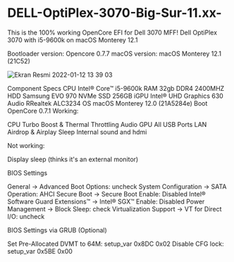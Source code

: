 # DELL-OptiPlex-3070-Big-Sur-11.xx-
This is the 100% working OpenCore EFI for Dell 3070 MFF!
Dell OptiPlex 3070 with i5-9600k on macOS Monterey 12.1

Bootloader version: Opencore 0.7.7
macOS version: macOS Monterey 12.1 (21C52) 

![Ekran Resmi 2022-01-12 13 39 03](https://user-images.githubusercontent.com/68928938/149142298-20d56a9f-9980-4cd2-8d17-59a6d1a97ecc.png)

Component	Specs
CPU	Intel® Core™ i5-9600k
RAM	32gb DDR4 2400MHZ
HDD	Samsung EVO 970 NVMe SSD 256GB
iGPU	Intel® UHD Graphics 630
Audio	RRealtek ALC3234
OS	macOS Monterey 12.0 (21A5284e)
Boot	OpenCore 0.7.1
Working:

CPU Turbo Boost & Thermal Throttling Audio GPU All USB Ports LAN Airdrop & Airplay Sleep Internal sound and hdmi

Not working:

Display sleep (thinks it's an external monitor)

BIOS Settings

General → Advanced Boot Options: uncheck System Configuration → SATA Operation: AHCI Secure Boot → Secure Boot Enable: Disabled Intel® Software Guard Extensions™ → Intel® SGX™ Enable: Disabled Power Management → Block Sleep: check Virtualization Support → VT for Direct I/O: uncheck

BIOS Settings via GRUB (Optional)

Set Pre-Allocated DVMT to 64M: setup_var 0x8DC 0x02 Disable CFG lock: setup_var 0x5BE 0x00
